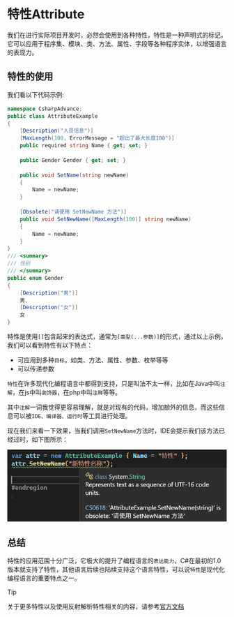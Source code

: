# 特性Attribute

我们在进行实际项目开发时，必然会使用到各种特性，特性是一种声明式的标记，它可以应用于程序集、模块、类、方法、属性、字段等各种程序实体，以增强语言的表现力。

## 特性的使用

我们看以下代码示例:

```csharp
namespace CsharpAdvance;
public class AttributeExample
{
    [Description("人员信息")]
    [MaxLength(100, ErrorMessage = "超出了最大长度100")]
    public required string Name { get; set; }

    public Gender Gender { get; set; }

    public void SetName(string newName)
    {
        Name = newName;
    }

    [Obsolete("请使用 SetNewName 方法")]
    public void SetNewName([MaxLength(100)] string newName)
    {
        Name = newName;
    }
}
/// <summary>
/// 性别
/// </summary>
public enum Gender
{
    [Description("男")]
    男,
    [Description("女")]
    女
}
```

特性是使用`[]`包含起来的表达式，通常为`[类型(...参数)]`的形式，通过以上示例，我们可以看到特性有以下特点：

- 可应用到多种`目标`，如类、方法、属性、参数、枚举等等
- 可以传递参数

`特性`在许多现代化编程语言中都得到支持，只是叫法不太一样，比如在Java中叫`注解`，在js中叫`装饰器`，在php中叫`注释`等等。

其中`注解`一词我觉得更容易理解，就是对现有的代码，增加额外的信息，而这些信息可以被`IDE、编译器、运行时`等工具进行处理。

现在我们来看一下效果，当我们调用`SetNewName`方法时，IDE会提示我们该方法已经过时，如下图所示：

![attribute1](../images/csharpAdvance/attribute1.png)

## 总结

特性的应用范围十分广泛，它极大的提升了编程语言的`表达能力`，C#在最初的1.0版本就支持了特性，其他语言后续也陆续支持这个语言特性，可以说`特性`是现代化编程语言的重要特点之一。

> [!TIP]
> 关于更多特性以及使用反射解析特性相关的内容，请参考[官方文档](https://learn.microsoft.com/zh-cn/dotnet/csharp/advanced-topics/reflection-and-attributes/attribute-tutorial)
